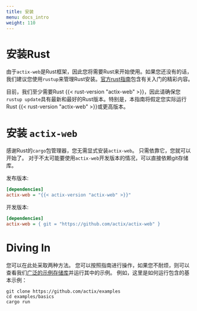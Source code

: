 ```yaml
---
title: 安装
menu: docs_intro
weight: 110
---
```


# 安装Rust

由于`actix-web`是Rust框架，因此您将需要Rust来开始使用。如果您还没有的话，我们建议您使用`rustup`来管理Rust安装。[官方rust指南][rustguide]包含有关入门的精彩内容。 

目前，我们至少需要Rust {{< rust-version "actix-web" >}}，因此请确保您 `rustup update`具有最新和最好的Rust版本。特别是，本指南将假定您实际运行Rust {{< rust-version "actix-web" >}}或更高版本。

# 安装 `actix-web`

感谢Rust的`cargo`包管理器，您无需显式安装`actix-web`。
只需依靠它，您就可以开始了。
对于不太可能要使用`actix-web`开发版本的情况，可以直接依赖git存储库。

发布版本:

```ini
[dependencies]
actix-web = "{{< actix-version "actix-web" >}}"
```

开发版本:

```ini
[dependencies]
actix-web = { git = "https://github.com/actix/actix-web" }
```

# Diving In

您可以在此处采取两种方法。
您可以按照指南进行操作，如果您不耐烦，则可以查看我们[广泛的示例存储库][examples]并运行其中的示例。
例如，这里是如何运行包含的基本示例：

```
git clone https://github.com/actix/examples
cd examples/basics
cargo run
```

[rustguide]: https://doc.rust-lang.org/book/ch01-01-installation.html
[examples]: https://github.com/actix/examples
